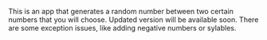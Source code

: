 This is an app that generates a random number between two certain numbers that you will choose.
Updated version will be available soon.
There are some exception issues, like adding negative numbers or sylables.
